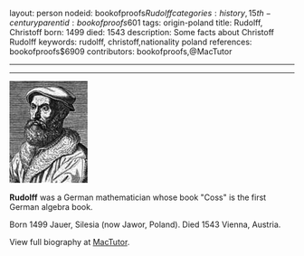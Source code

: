 layout: person
nodeid: bookofproofs$Rudolff
categories: history,15th-century
parentid: bookofproofs$601
tags: origin-poland
title: Rudolff, Christoff
born: 1499
died: 1543
description: Some facts about Christoff Rudolff
keywords: rudolff, christoff,nationality poland
references: bookofproofs$6909
contributors: bookofproofs,@MacTutor

---


---

![Rudolff.jpg](https://github.com/bookofproofs/bookofproofs.github.io/blob/main/_sources/_assets/images/portraits/Rudolff.jpg?raw=true)

**Rudolff** was a German mathematician whose book "Coss" is the first German algebra book.

Born 1499 Jauer, Silesia (now Jawor, Poland). Died 1543 Vienna, Austria.


View full biography at [MacTutor](https://mathshistory.st-andrews.ac.uk/Biographies/Rudolff/).